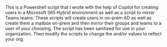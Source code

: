 This is a Powershell script that I wrote with the help of Copilot for creating users in a Microsoft 365 Hybrid environment as well as a script to mirror Teams teams. These scripts will create users in on-prem AD as well as create them a mailbox on-prem and then mirror their groups and teams to a user of your choosing. The script has been sanitized for use in your organization. Then modify the scripts to change the <yourdomain> and/or <yourexchangeserver> values to reflect your org.
